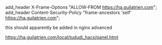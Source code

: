 add_header X-Frame-Options "ALLOW-FROM https://ha.guilatrien.com";
add_header Content-Security-Policy "frame-ancestors 'self' https://ha.guilatrien.com";

this should apparently be added in nginx advanced 


https://ha.guilatrien.com/local/tududi_hacs/panel.html